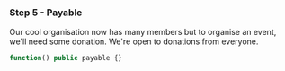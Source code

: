 ### Step 5 - Payable

Our cool organisation now has many members but to organise an event, we'll need some donation. We're open to donations from everyone.

```javascript
function() public payable {}
```